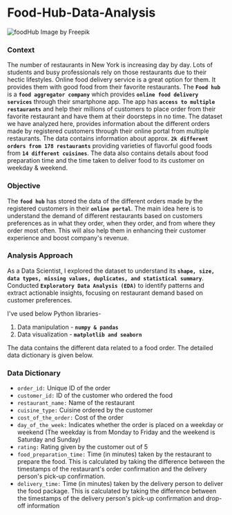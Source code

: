 # Food-Hub-Data-Analysis

![foodHub](https://github.com/user-attachments/assets/b2685ad9-28bc-4701-b7a4-4985f627aafb)
Image by Freepik

### Context

The number of restaurants in New York is increasing day by day. Lots of students and busy professionals rely on those restaurants due to their hectic lifestyles. Online food delivery service is a great option for them. It provides them with good food from their favorite restaurants. 
The **`Food hub`** is a **`food aggregator company`** which provides **`online food delivery services`** through their smartphone app. The app has **`access to multiple restaurants`** and help their millions of customers to place order from their favorite restaurant and have them at their doorsteps in no time.
The dataset we have analyzed here, provides information about the different orders made by registered customers through their online portal from multiple restaurants.
The data contains information about approx. **`2k different orders from 178 restaurants`** providing varieties of flavorful good foods from **`14 different cuisines`**. The data also contains details about food preparation time and the time taken to deliver food to its customer on weekday & weekend.

### Objective
The **`food hub`** has stored the data of the different orders made by the registered customers in their **`online portal`**. The main idea here is to understand the demand of different restaurants based on customers preferences as in what they order, when they order, and from where they order most often. This will also help them in enhancing their customer experience and boost company's revenue.

### Analysis Approach
As a Data Scientist, I explored the dataset to understand its **`shape, size, data types, missing values, duplicates, and statistical summary`**. Conducted **`Exploratory Data Analysis (EDA)`** to identify patterns and extract actionable insights, focusing on restaurant demand based on customer preferences.

I've used below Python libraries-
  1. Data manipulation  - **`numpy & pandas`**
  2. Data visualization - **`matplotlib and seaborn`**

The data contains the different data related to a food order. The detailed data dictionary is given below.

### Data Dictionary

* `order_id:` Unique ID of the order
* `customer_id:` ID of the customer who ordered the food
* `restaurant_name:` Name of the restaurant
* `cuisine_type:` Cuisine ordered by the customer
* `cost_of_the_order:` Cost of the order
* `day_of_the_week:` Indicates whether the order is placed on a weekday or weekend (The weekday is from Monday to Friday and the weekend is Saturday and Sunday)
* `rating:` Rating given by the customer out of 5
* `food_preparation_time:` Time (in minutes) taken by the restaurant to prepare the food. This is calculated by taking the difference between the timestamps of the restaurant's order confirmation and the delivery person's pick-up confirmation.
* `delivery_time:` Time (in minutes) taken by the delivery person to deliver the food package. This is calculated by taking the difference between the timestamps of the delivery person's pick-up confirmation and drop-off information
